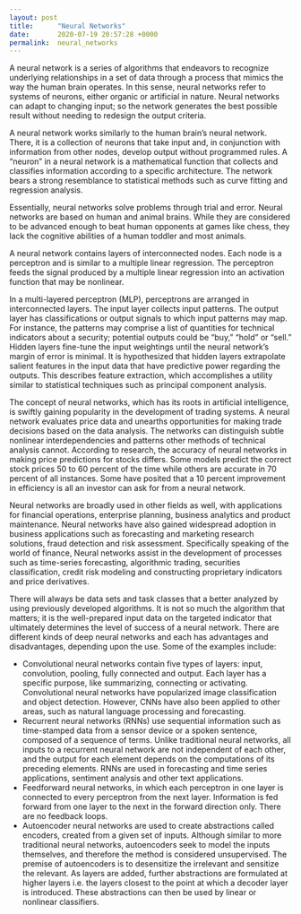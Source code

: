 ```yaml
---
layout: post
title:      "Neural Networks"
date:       2020-07-19 20:57:28 +0000
permalink:  neural_networks
---
```



A neural network is a series of algorithms that endeavors to recognize underlying relationships in a set of data through a process that mimics the way the human brain operates. In this sense, neural networks refer to systems of neurons, either organic or artificial in nature. Neural networks can adapt to changing input; so the network generates the best possible result without needing to redesign the output criteria. 

A neural network works similarly to the human brain’s neural network. There, it is a collection of neurons that take input and, in conjunction with information from other nodes, develop output without programmed rules. A “neuron” in a neural network is a mathematical function that collects and classifies information according to a specific architecture. The network bears a strong resemblance to statistical methods such as curve fitting and regression analysis.

Essentially, neural networks solve problems through trial and error. Neural networks are based on human and animal brains. While they are considered to be advanced enough to beat human opponents at games like chess, they lack the cognitive abilities of a human toddler and most animals.

A neural network contains layers of interconnected nodes. Each node is a perceptron and is similar to a multiple linear regression. The perceptron feeds the signal produced by a multiple linear regression into an activation function that may be nonlinear.

In a multi-layered perceptron (MLP), perceptrons are arranged in interconnected layers. The input layer collects input patterns. The output layer has classifications or output signals to which input patterns may map. For instance, the patterns may comprise a list of quantities for technical indicators about a security; potential outputs could be “buy,” “hold” or “sell.” Hidden layers fine-tune the input weightings until the neural network’s margin of error is minimal. It is hypothesized that hidden layers extrapolate salient features in the input data that have predictive power regarding the outputs. This describes feature extraction, which accomplishes a utility similar to statistical techniques such as principal component analysis.

The concept of neural networks, which has its roots in artificial intelligence, is swiftly gaining popularity in the development of trading systems.
A neural network evaluates price data and unearths opportunities for making trade decisions based on the data analysis. The networks can distinguish subtle nonlinear interdependencies and patterns other methods of technical analysis cannot. According to research, the accuracy of neural networks in making price predictions for stocks differs. Some models predict the correct stock prices 50 to 60 percent of the time while others are accurate in 70 percent of all instances. Some have posited that a 10 percent improvement in efficiency is all an investor can ask for from a neural network.

Neural networks are broadly used in other fields as well, with applications for financial operations, enterprise planning, business analytics and product maintenance. Neural networks have also gained widespread adoption in business applications such as forecasting and marketing research solutions, fraud detection and risk assessment. Specifically speaking of the world of finance, Neural networks assist in the development of processes such as time-series forecasting, algorithmic trading, securities classification, credit risk modeling and constructing proprietary indicators and price derivatives.

There will always be data sets and task classes that a better analyzed by using previously developed algorithms. It is not so much the algorithm that matters; it is the well-prepared input data on the targeted indicator that ultimately determines the level of success of a neural network.
There are different kinds of deep neural networks and each has advantages and disadvantages, depending upon the use. Some of the examples include:

* Convolutional neural networks contain five types of layers: input, convolution, pooling, fully connected and output. Each layer has a specific purpose, like summarizing, connecting or activating. Convolutional neural networks have popularized image classification and object detection. However, CNNs have also been applied to other areas, such as natural language processing and forecasting.
* Recurrent neural networks (RNNs) use sequential information such as time-stamped data from a sensor device or a spoken sentence, composed of a sequence of terms. Unlike traditional neural networks, all inputs to a recurrent neural network are not independent of each other, and the output for each element depends on the computations of its preceding elements. RNNs are used in fore­casting and time series applications, sentiment analysis and other text applications.
* Feedforward neural networks, in which each perceptron in one layer is connected to every perceptron from the next layer. Information is fed forward from one layer to the next in the forward direction only. There are no feedback loops.
*  Autoencoder neural networks are used to create abstractions called encoders, created from a given set of inputs. Although similar to more traditional neural networks, autoencoders seek to model the inputs themselves, and therefore the method is considered unsupervised. The premise of autoencoders is to desensitize the irrelevant and sensitize the relevant. As layers are added, further abstractions are formulated at higher layers i.e. the layers closest to the point at which a decoder layer is introduced. These abstractions can then be used by linear or nonlinear classifiers.

